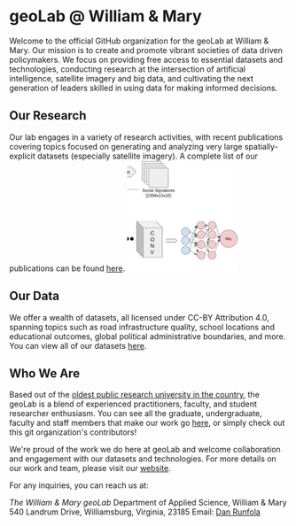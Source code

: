 # geoLab @ William & Mary

Welcome to the official GitHub organization for the geoLab at William & Mary. Our mission is to create and promote vibrant societies of data driven policymakers. We focus on providing free access to essential datasets and technologies, conducting research at the intersection of artificial intelligence, satellite imagery and big data, and cultivating the next generation of leaders skilled in using data for making informed decisions.

## Our Research

Our lab engages in a variety of research activities, with recent publications covering topics focused on generating and analyzing very large spatially-explicit datasets (especially satellite imagery). A complete list of our publications can be found [here](https://sites.google.com/view/wmgeolab/our-research).
<img src="https://github.com/wmgeolab/.github/blob/main/researchHighlight.jpg" alt="Recent publication highlight" title="Recent Publication Highlight" width="200"/>

## Our Data

We offer a wealth of datasets, all licensed under CC-BY Attribution 4.0, spanning topics such as road infrastructure quality, school locations and educational outcomes, global political administrative boundaries, and more.  You can view all of our datasets [here](https://sites.google.com/view/wmgeolab/our-data).

## Who We Are

Based out of the [oldest public research university in the country](https://www.wm.edu), the geoLab is a blend of experienced practitioners, faculty, and student researcher enthusiasm. You can see all the graduate, undergraduate, faculty and staff members that make our work go [here](https://sites.google.com/view/wmgeolab/who-we-are), or simply check out this git organization's contributors!

We're proud of the work we do here at geoLab and welcome collaboration and engagement with our datasets and technologies. For more details on our work and team, please visit our [website](https://sites.google.com/view/wmgeolab/).

For any inquiries, you can reach us at:

_The William & Mary geoLab_
Department of Applied Science, William & Mary
540 Landrum Drive, Williamsburg, Virginia, 23185
Email: [Dan Runfola](mailto:danr@wm.edu)
